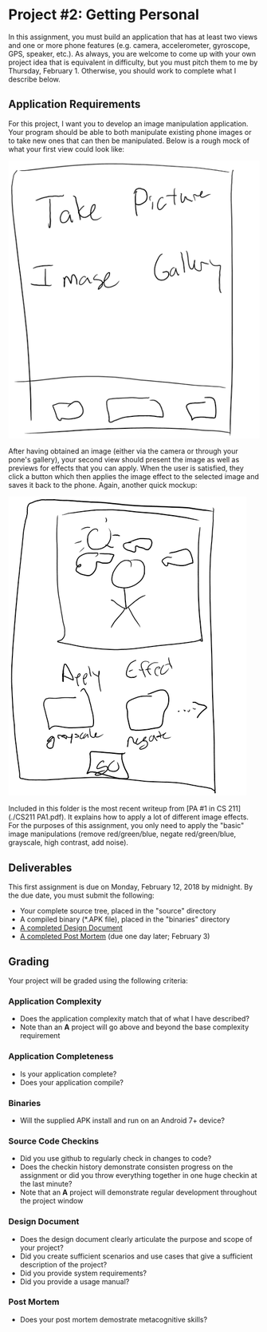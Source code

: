 # Project #2: Getting Personal
In this assignment, you must build an application that has at least two views and one or more phone features (e.g. camera, accelerometer, gyroscope, GPS, speaker, etc.).  As always, you are welcome to come up with your own project idea that is equivalent in difficulty, but you must pitch them to me by Thursday, February 1.  Otherwise, you should work to complete what I describe below.

## Application Requirements
For this project, I want you to develop an image manipulation application.  Your program should be able to both manipulate existing phone images or to take new ones that can then be manipulated.  Below is a rough mock of what your first view could look like:

![First View](view1.png)

After having obtained an image (either via the camera or through your pone's gallery), your second view should present the image as well as previews for effects that you can apply.  When the user is satisfied, they click a button which then applies the image effect to the selected image and saves it back to the phone.  Again, another quick mockup:

![Second View](view2.png)

Included in this folder is the most recent writeup from [PA #1 in CS 211](./CS211 PA1.pdf).  It explains how to apply a lot of different image effects.  For the purposes of this assignment, you only need to apply the "basic" image manipulations (remove red/green/blue, negate red/green/blue, grayscale, high contrast, add noise).


## Deliverables
This first assignment is due on Monday, February 12, 2018 by midnight.  By the due date, you must submit the following:
* Your complete source tree, placed in the "source" directory
* A compiled binary (*.APK file), placed in the "binaries" directory
* [A completed Design Document](./DesignDocument.md)
* [A completed Post Mortem](./PostMortem.md) (due one day later; February 3)

## Grading
Your project will be graded using the following criteria:

### Application Complexity
* Does the application complexity match that of what I have described?  
* Note than an **A** project will go above and beyond the base complexity requirement

### Application Completeness
* Is your application complete?
* Does your application compile?

### Binaries
* Will the supplied APK install and run on an Android 7+ device?

### Source Code Checkins
* Did you use github to regularly check in changes to code?
* Does the checkin history demonstrate consisten progress on the assignment or did you throw everything together in one huge checkin at the last minute?
* Note that an **A** project will demonstrate regular development throughout the project window

### Design Document
* Does the design document clearly articulate the purpose and scope of your project?
* Did you create sufficient scenarios and use cases that give a sufficient description of the project?
* Did you provide system requirements?
* Did you provide a usage manual?

### Post Mortem
* Does your post mortem demostrate metacognitive skills?
